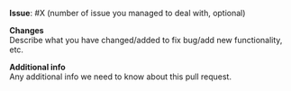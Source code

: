 **Issue**: #X (number of issue you managed to deal with, optional)

**Changes**<br>
Describe what you have changed/added to fix bug/add new functionality, etc.

**Additional info**<br>
Any additional info we need to know about this pull request.
